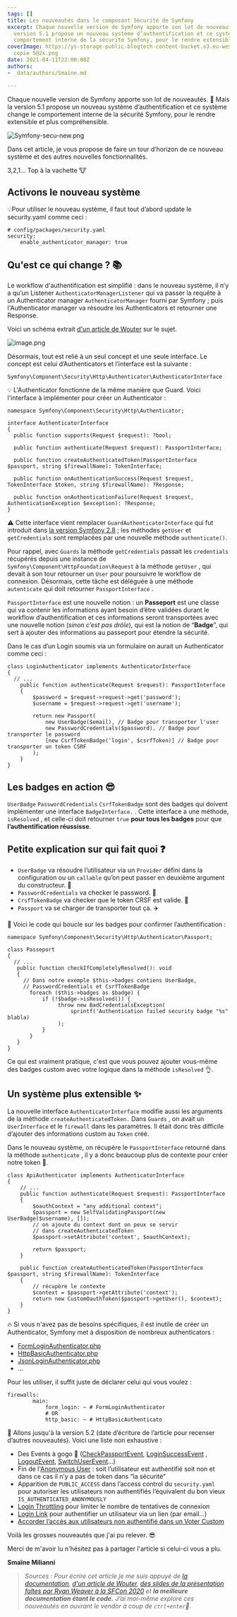 ```yaml
---
tags: []
title: Les nouveautés dans le composant Sécurité de Symfony
excerpt: Chaque nouvelle version de Symfony apporte son lot de nouveautés. Mais la
  version 5.1 propose un nouveau système d’authentification et ce système change le
  comportement interne de la sécurité Symfony, pour le rendre extensible et plus compréhensible.
coverImage: https://ys-storage-public-blogtech-content-bucket.s3.eu-west-3.amazonaws.com/maj-security-symfony
  copie 5@2x.png
date: 2021-04-11T22:00:00Z
authors:
- _data/authors/Smaïne.md

---
```

Chaque nouvelle version de Symfony apporte son lot de nouveautés. 🥰 Mais la version 5.1 propose un nouveau système d’authentification et ce système change le comportement interne de la sécurité Symfony, pour le rendre extensible et plus compréhensible.

![Symfony-secu-new.png](https://yousign.slite.com/api/files/qJqX78Jr7G/Symfony-secu-new.png "Résumé des nouveautés Symfony - Source : Symfony")

Dans cet article, je vous propose de faire un tour d’horizon de ce nouveau système et des autres nouvelles fonctionnalités.

3,2,1… Top à la vachette 🐮

## Activons le nouveau système

💡Pour utiliser le nouveau système, il faut tout d’abord update le security.yaml comme ceci :

    # config/packages/security.yaml
    security:
        enable_authenticator_manager: true

## Qu'est ce qui change ? 📚

Le workflow d'authentification est simplifié : dans le nouveau système, il n’y a qu’un Listener `AuthenticatorManagerListener` qui va passer la requête à un Authenticator manager `AuthenticatorManager` fourni par Symfony ; puis l'Authenticator manager va résoudre les Authenticators et retourner une Response.

Voici un schéma extrait [d'un article de Wouter](https://wouterj.nl/2020/04/authenticators-new-symfony-security) sur le sujet.

![image.png](https://yousign.slite.com/api/files/sOZsHphyZN/image.png "Source : Wouter J")

Désormais, tout est relié à un seul concept et une seule interface. Le concept est celui d’Authenticators et l’interface est la suivante :

`Symfony\Component\Security\Http\Authenticator\AuthenticatorInterface`

💡 L'Authenticator fonctionne de la même manière que Guard. Voici l'interface à implémenter pour créer un Authenticator :

    namespace Symfony\Component\Security\Http\Authenticator;
    
    interface AuthenticatorInterface
    {
      public function supports(Request $request): ?bool; 
        
      public function authenticate(Request $request): PassportInterface;
        
      public function createAuthenticatedToken(PassportInterface $passport, string $firewallName): TokenInterface;
        
      public function onAuthenticationSuccess(Request $request, TokenInterface $token, string $firewallName): ?Response;
        
      public function onAuthenticationFailure(Request $request, AuthenticationException $exception): ?Response;
    }

⚠️ Cette interface vient remplacer `GuardAuthenticatorInterface` qui fut introduit dans [la version Symfony 2.8](https://symfony.com/blog/new-in-symfony-2-8-guard-authentication-component) ; les méthodes `getUser` et `getCredentials` sont remplacées par une nouvelle méthode `authenticate()`.

Pour rappel, avec `Guards` la méthode `getCredentials` passait les `credentials` récupérés depuis une instance de `Symfony\Component\HttpFoundation\Request` à la méthode `getUser` , qui devait à son tour retourner un `User` pour poursuivre le workflow de connexion. Désormais, cette tâche est déléguée à une méthode `autenticate` qui doit retourner `PassportInterface` .

`PassportInterface` est une nouvelle notion : un **Passeport** est une classe qui va contenir les informations ayant besoin d’être validées durant le workflow d’authentification et ces informations seront transportées avec une nouvelle notion (_sinon c’est pas drôle_), qui est la notion de “**Badge**”, qui sert à ajouter des informations au passeport pour étendre la sécurité.

Dans le cas d’un Login soumis via un formulaire on aurait un Authenticator comme ceci :

    class LoginAuthenticator implements AuthenticatorInterface
    {
      // ...
        public function authenticate(Request $request): PassportInterface
        {
            $password = $request->request->get('password');
            $username = $request->request->get('username');
          
            return new Passport(
                new UserBadge($email), // Badge pour transporter l'user 
                new PasswordCredentials($password), // Badge pour transporter le password
                [new CsrfTokenBadge('login', $csrfToken)] // Badge pour transporter un token CSRF 
            );
        }
    } 

## Les badges en action 😎

`UserBadge` `PasswordCredentials` `CsrfTokenBadge` sont des badges qui doivent implémenter une interface `BadgeInterface.` . Cette interface a une méthode, `isResolved` , et celle-ci doit retourner `true` **pour tous les badges** pour que **l’authentification réussisse**.

## Petite explication sur qui fait quoi ❓

* `UserBadge` va résoudre l’utilisateur via un `Provider` défini dans la configuration ou un `callable` qu’on peut passer en deuxième argument du constructeur. 👤
* `PasswordCredentials` va checker le password. 🔐
* `CrsfTokenBadge` va checker que le token CRSF est valide. 🍪
* `Passport` va se charger de transporter tout ça. ✈️

💝 Voici le code qui boucle sur les badges pour confirmer l’authentification :

    namespace Symfony\Component\Security\Http\Authenticator\Passport;
    
    class Passeport
    {
      // ...
       public function checkIfCompletelyResolved(): void
       {
         // Dans notre exemple $this->badges contiens UserBadge, 
         // PasswordCredentials et CsrfTokenBadge
           foreach ($this->badges as $badge) {
               if (!$badge->isResolved()) {
                    throw new BadCredentialsException(
                        sprintf('Authentication failed security badge "%s" blabla)
                    );
               }
           }
       }
    }

Ce qui est vraiment pratique, c'est que vous pouvez ajouter vous-même des badges custom avec votre logique dans la méthode `isResolved` 👌.

## Un système plus extensible ✨

La nouvelle interface `AuthenticatorInterface` modifie aussi les arguments de la méthode `createAuthenticatedToken.` Dans `Guards` , on avait un `UserInterface` et le `firewall` dans les paramètres. Il était donc très difficile d’ajouter des informations custom au `Token` créé.

Dans le nouveau système, on récupère le `PassportInterface` retourné dans la méthode `authenticate` , il y a donc beaucoup plus de contexte pour créer notre token 🎉.

    class ApiAuthenticator implements AuthenticatorInterface
    {
        // ...
        public function authenticate(Request $request): PassportInterface
        {
            $oauthContext = "any additional context";
            $passport = new SelfValidatingPassport(new UserBadge($username), []);
            // on ajoute du context dont on peux se servir 
            // dans createAuthenticatedToken
            $passport->setAttribute('context', $oauthContext);
    
            return $passport;
        }
    
        public function createAuthenticatedToken(PassportInterface $passport, string $firewallName): TokenInterface
        {
            // récupère le contexte
            $context = $passport->getAttribute('context');
            return new CustomOauthToken($passport->getUser(), $context);
        }
    }

🔥 Si vous n'avez pas de besoins spécifiques, il est inutile de créer un Authenticator, Symfony met à disposition de nombreux authenticators :

* [FormLoginAuthenticator.php](https://github.com/symfony/security-http/blob/5.x/Authenticator/FormLoginAuthenticator.php)
* [HttpBasicAuthenticator.php](https://github.com/symfony/security-http/blob/5.x/Authenticator/HttpBasicAuthenticator.php)
* [JsonLoginAuthenticator.php](https://github.com/symfony/security-http/blob/5.x/Authenticator/JsonLoginAuthenticator.php)
* …

Pour les utiliser, il suffit juste de déclarer celui qui vous voulez :

    firewalls:
            main:
                form_login: ~ # FormLoginAuthenticator
                # OR
                http_basic: ~ # HttpBasicAuthenticato

🌠 Allons jusqu'à la version 5.2 (date d’écriture de l’article pour recenser d’autres nouveautés). Voici une liste non exhaustive :

* Des Events à gogo 🎁 ([CheckPassportEvent](https://github.com/symfony/security-http/blob/5.x/Event/CheckPassportEvent.php), [LoginSuccessEvent](https://github.com/symfony/security-http/blob/5.x/Event/LoginSuccessEvent.php) , [LogoutEvent](https://github.com/symfony/security-http/blob/5.x/Event/LogoutEvent.php), [SwitchUserEvent](https://github.com/symfony/security-http/blob/5.x/Event/SwitchUserEvent.php)…)
* Fin de l'[Anonymous User](https://symfony.com/doc/current/security.html#firewalls-authentication) : soit l’utilisateur est authentifié soit non et dans ce cas il n’y a pas de token dans “la sécurité”
* Apparition de `PUBLIC_ACCESS` dans l’access control du `security.yaml` pour autoriser les utilisateurs non authentifiés l’équivalent du bon vieux `IS_AUTHENTICATED_ANONYMOUSLY`
* [Login Throttling](https://symfony.com/blog/new-in-symfony-5-2-login-throttling) pour limiter le nombre de tentatives de connexion
* [Login Link](https://symfony.com/doc/current/security/login_link.html) pour authentifier un utilisateur via un lien (par email…)
* [Accorder l’accès aux utilisateurs non authentifié dans un Voter Custom](https://symfony.com/doc/current/security/experimental_authenticators.html#granting-anonymous-users-access-in-a-custom-voter)

Voilà les grosses nouveautés que j'ai pu relever. 😎

Merci de m'avoir lu n'hésitez pas à partager l'article si celui-ci vous a plu.

**Smaïne Milianni**

> _Sources : Pour écrire cet article je me suis appuyé de_ [_la documentation_](https://symfony.com/doc/current/security/experimental_authenticators.html)_,_ [_d'un article de Wouter_](https://wouterj.nl/2020/04/authenticators-new-symfony-security)_,_ [_des slides de la présentation faîtes par Ryan Weaver à la SFCon 2020_](https://speakerdeck.com/weaverryan/modern-security-with-symfonys-shiny-new-security-component) _et **la meilleure documentation étant le code.** J’ai moi-même exploré ces nouveautés en ouvrant le vendor à coup de `ctrl+enter`🔦._